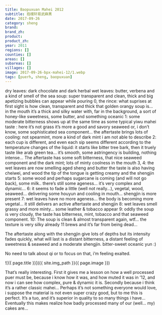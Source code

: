 ```yaml
---
title: Baopuxuan Mahei 2012
subtitle: 抱樸轩易武麻黑
date: 2017-09-26
category: sheng
brand: 
brand_zh: 
product: 
product_zh: 
year: 2011
regions: []
counties: []
areas: []
subareas: []
villages: []
image: 2017-09-26-bpx-mahei-12/1.webp
tags: [puerh, sheng, baopuxuan]
---
```

dry leaves: dark chocolate and dark herbal
wet leaves: butter, verbena and a kind of smell of the sea
soup: super transparent and clean, thick and big apetizing bubbles can appear while pouring
0, the rince: what suprises at first sight is how clean, transparent and thick that golden orangy soup is… in the mouth it’s a thick and silky water with, far in the background, a sort of honey-like sweetness, some butter, and something oceanic
1: some moderate bitterness shows up at the same time as some typical yiwu mahei taste : here it’s not grass it’s more a good and savory seaweed or, i don’t know, some sophisticated sea component… the aftertaste brings lots of cooling: not spearmint, more a kind of dark mint i am not able to describe
2: each cup is different, and even each sip seems different according to the temperature changes of the liquid: it starts like bitter tree bark, then it truely taste like arab green tea…
it’s smooth, some astringency is building, nothing intense…
The aftertaste has some soft bitterness, that nice seaweed component and the dark mint; lots of minty coolness in the mouth
3, 4: the wet leaves are now smelling aged sheng and butter
the taste is also having cheiwei, and wood
the tip of the tongue is getting creamy and the shengjin starts
5: some wood and perhaps sugarcane is coming (and will not go back), some milk.. there’s still some ageness… it’s very complex and dynamic…
6: it seems to fade a little (well not really…), vegetal, wood, seaweed… delivering some houyun and cooling in mouth… shengjin is more present
7: wet leaves have no more ageness… the body is becoming more vegetal… it still delivers an active aftertaste and shengjin
8: wet leaves smell grassy and more minty… some leather & tobacco appear
9: oddly the soup is very cloudy, the taste has bitterness, mint, tobacco and that seaweed component.
10: The soup is clean & almost transparent again, wtf… the texture is very silky
already 11 brews and it’s far from being dead…

The aftertaste along with the shengjin give lots of depths but its intensity fades quickly, what will last is a distant bitterness, a distant feeling of sweetness & seaweed and a moderate shengjin. bitter-sweet oceanic yun :)

No need to talk about qi or to focus on that, i’m feeling exalted.

![{{ page.title }}]({{ site.img_path }}{{ page.image }})

That’s really interesting. First it gives me a lesson on how a well processed puer must be, because i know how it was, and how muted it was in ’12, and now i can see how complex, pure & dynamic it is. Secondly because i think it’s a rather classic mahei… Perhaps it’s not something everyone would love, i suppose the material is not even super crazy good, but to me this is perfect. It’s a tuo, and it’s superior in quality to so many things i have… Eventually this makes realize how badly processed many of our (well… my) cakes are…